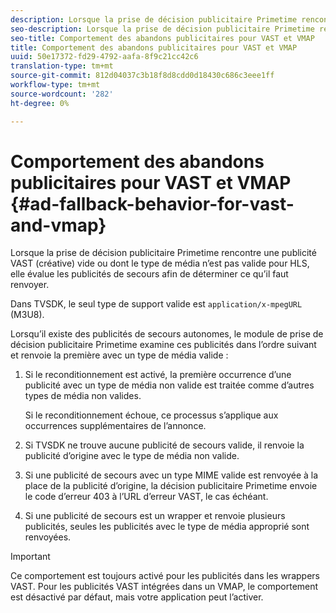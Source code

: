 ```yaml
---
description: Lorsque la prise de décision publicitaire Primetime rencontre une publicité VAST (créative) vide ou dont le type de média n’est pas valide pour HLS, elle évalue les publicités de secours afin de déterminer ce qu’il faut renvoyer.
seo-description: Lorsque la prise de décision publicitaire Primetime rencontre une publicité VAST (créative) vide ou dont le type de média n’est pas valide pour HLS, elle évalue les publicités de secours afin de déterminer ce qu’il faut renvoyer.
seo-title: Comportement des abandons publicitaires pour VAST et VMAP
title: Comportement des abandons publicitaires pour VAST et VMAP
uuid: 50e17372-fd29-4792-aafa-8f9c21cc42c6
translation-type: tm+mt
source-git-commit: 812d04037c3b18f8d8cdd0d18430c686c3eee1ff
workflow-type: tm+mt
source-wordcount: '282'
ht-degree: 0%

---
```



# Comportement des abandons publicitaires pour VAST et VMAP {#ad-fallback-behavior-for-vast-and-vmap}

Lorsque la prise de décision publicitaire Primetime rencontre une publicité VAST (créative) vide ou dont le type de média n’est pas valide pour HLS, elle évalue les publicités de secours afin de déterminer ce qu’il faut renvoyer.

<!--<a id="section_9F60AF00CE9645848EAAF8C06A9E426B"></a>-->

Dans TVSDK, le seul type de support valide est `application/x-mpegURL` (M3U8).

Lorsqu’il existe des publicités de secours autonomes, le module de prise de décision publicitaire Primetime examine ces publicités dans l’ordre suivant et renvoie la première avec un type de média valide :

1. Si le reconditionnement est activé, la première occurrence d’une publicité avec un type de média non valide est traitée comme d’autres types de média non valides.

   Si le reconditionnement échoue, ce processus s’applique aux occurrences supplémentaires de l’annonce.
1. Si TVSDK ne trouve aucune publicité de secours valide, il renvoie la publicité d’origine avec le type de média non valide.
1. Si une publicité de secours avec un type MIME valide est renvoyée à la place de la publicité d’origine, la décision publicitaire Primetime envoie le code d’erreur 403 à l’URL d’erreur VAST, le cas échéant.
1. Si une publicité de secours est un wrapper et renvoie plusieurs publicités, seules les publicités avec le type de média approprié sont renvoyées.

>[!IMPORTANT]
>
>Ce comportement est toujours activé pour les publicités dans les wrappers VAST. Pour les publicités VAST intégrées dans un VMAP, le comportement est désactivé par défaut, mais votre application peut l’activer.

